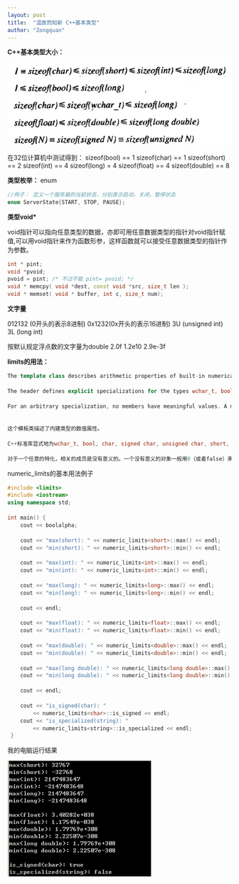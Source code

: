 ```yaml
---
layout: post
title:  "温故而知新 C++基本类型"
author: "Zongquan"
---
```


**C++基本类型大小：**

![](/assets/images/cpp_type_sizes.jpg)

在32位计算机中测试得到：
sizeof(bool) == 1
sizeof(char) == 1
sizeof(short) == 2
sizeof(int) == 4
sizeof(long) = 4
sizeof(float) == 4
sizeof(double) == 8

**类型枚举：**
enum

```c++
//例子： 定义一个服务器的当前状态，分别表示启动，关闭，暂停状态
enum ServerState{START, STOP, PAUSE};
```

**类型void\***

void指针可以指向任意类型的数据，亦即可用任意数据类型的指针对void指针赋值,可以用void指针来作为函数形参，这样函数就可以接受任意数据类型的指针作为参数。

```c++
int * pint;
void *pvoid;
pvoid = pint; /* 不过不能 pint= pvoid; */
void * memcpy( void *dest, const void *src, size_t len );
void * memset( void * buffer, int c, size_t num);
```

**文字量**

012132 (0开头的表示8进制)
0x1232(0x开头的表示16进制)
3U (unsigned int)
3L (long int)

按默认规定浮点数的文字量为double
2.0f
1.2e10
2.9e-3f

**limits的用法：**

```c++
The template class describes arithmetic properties of built-in numerical types. 
   
The header defines explicit specializations for the types wchar_t, bool, char, signed char, unsigned char, short, unsigned short, int, unsigned int, long, unsigned long, float, double, and long double. For these explicit specializations, the member numeric_limits::is_specialized is true, and all relevant members have meaningful values. The program can supply additional explicit specializations. Most member functions of the class describe or test possible implementations of float. 
   
For an arbitrary specialization, no members have meaningful values. A member object that does not have a meaningful value stores zero (or false) and a member function that does not return a meaningful value returns Type(0). 
 
 
这个模板类描述了内建类型的数值属性。 
   
C++标准库显式地为wchar_t, bool, char, signed char, unsigned char, short, unsigned short, int, unsigned int, long, unsigned long, float, double, and long double这些类型提供了特化。对于这些类型来说，is_specialized为true，并且所有的相关的成员（成员变量或成员函数）是有意义的。这个模板也提供其他的特化。大部分的成员函数可以用float型别来描述或测试。 
   
对于一个任意的特化，相关的成员是没有意义的。一个没有意义的对象一般用0（或者false）来表示，一个没有意义的成员函数会返回0.
```

numeric_limits的基本用法例子

```c++
#include <limits>
#include <iostream>
using namespace std;
 
int main() {
    cout << boolalpha;
 
    cout << "max(short): " << numeric_limits<short>::max() << endl;
    cout << "min(short): " << numeric_limits<short>::min() << endl;
 
    cout << "max(int): " << numeric_limits<int>::max() << endl;
    cout << "min(int): " << numeric_limits<int>::min() << endl;
 
    cout << "max(long): " << numeric_limits<long>::max() << endl;
    cout << "min(long): " << numeric_limits<long>::min() << endl;
 
    cout << endl;
 
    cout << "max(float): " << numeric_limits<float>::max() << endl;
    cout << "min(float): " << numeric_limits<float>::min() << endl;
 
    cout << "max(double): " << numeric_limits<double>::max() << endl;
    cout << "min(double): " << numeric_limits<double>::min() << endl;
 
    cout << "max(long double): " << numeric_limits<long double>::max() << endl;
    cout << "min(long double): " << numeric_limits<long double>::min() << endl;
 
    cout << endl;
 
    cout << "is_signed(char): "
        << numeric_limits<char>::is_signed << endl;
    cout << "is_specialized(string): "
        << numeric_limits<string>::is_specialized << endl;
 }
```

我的电脑运行结果

![](/assets/images/cpp_type_sizes_print.jpg)